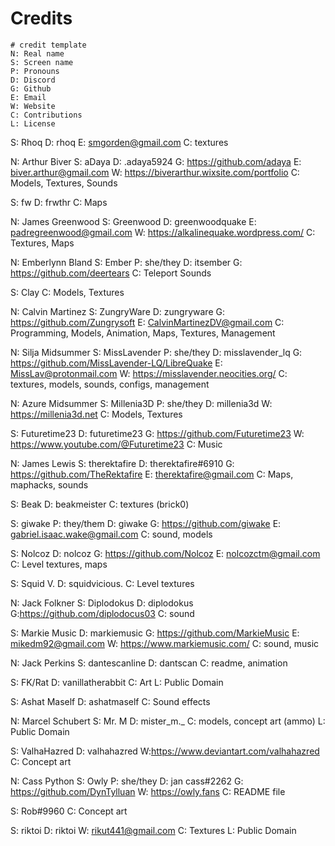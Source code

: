 # Credits

```
# credit template
N: Real name
S: Screen name
P: Pronouns
D: Discord
G: Github
E: Email
W: Website
C: Contributions
L: License
```

S: Rhoq
D: rhoq
E: smgorden@gmail.com
C: textures

N: Arthur Biver
S: aDaya
D: .adaya5924
G: https://github.com/adaya
E: biver.arthur@gmail.com
W: https://biverarthur.wixsite.com/portfolio
C: Models, Textures, Sounds

S: fw
D: frwthr
C: Maps

N: James Greenwood
S: Greenwood
D: greenwoodquake
E: padregreenwood@gmail.com
W: https://alkalinequake.wordpress.com/
C: Textures, Maps

N: Emberlynn Bland
S: Ember
P: she/they
D: itsember
G: https://github.com/deertears
C: Teleport Sounds

S: Clay
C: Models, Textures

N: Calvin Martinez
S: ZungryWare
D: zungryware
G: https://github.com/Zungrysoft
E: CalvinMartinezDV@gmail.com
C: Programming, Models, Animation, Maps, Textures, Management

N: Silja Midsummer
S: MissLavender
P: she/they
D: misslavender_lq
G: https://github.com/MissLavender-LQ/LibreQuake
E: MissLav@protonmail.com
W: https://misslavender.neocities.org/
C: textures, models, sounds, configs, management

N: Azure Midsummer
S: Millenia3D
P: she/they
D: millenia3d
W: https://millenia3d.net
C: Models, Textures

S: Futuretime23
D: futuretime23
G: https://github.com/Futuretime23
W: https://www.youtube.com/@Futuretime23
C: Music

N: James Lewis
S: therektafire
D: therektafire#6910
G: https://github.com/TheRektafire
E: therektafire@gmail.com
C: Maps, maphacks, sounds

S: Beak
D: beakmeister
C: textures (brick0)

S: giwake
P: they/them
D: giwake
G: https://github.com/giwake
E: gabriel.isaac.wake@gmail.com
C: sound, models

S: Nolcoz
D: nolcoz
G: https://github.com/Nolcoz
E: nolcozctm@gmail.com
C: Level textures, maps

S: Squid V.
D: squidvicious.
C: Level textures

N: Jack Folkner
S: Diplodokus
D: diplodokus
G:https://github.com/diplodocus03
C: sound

S: Markie Music
D: markiemusic
G: https://github.com/MarkieMusic
E: mikedm92@gmail.com
W: https://www.markiemusic.com/
C: sound, music

N: Jack Perkins
S: dantescanline
D: dantscan
C: readme, animation

S: FK/Rat
D: vanillatherabbit
C: Art
L: Public Domain

S: Ashat Maself
D: ashatmaself
C: Sound effects

N: Marcel Schubert
S: Mr. M
D: mister_m._
C: models, concept art (ammo)
L: Public Domain

S: ValhaHazred
D: valhahazred
W:https://www.deviantart.com/valhahazred
C: Concept art

N: Cass Python
S: Owly
P: she/they
D: jan cass#2262
G: https://github.com/DynTylluan
W: https://owly.fans
C: README file

S: Rob#9960
C: Concept art

S: riktoi
D: riktoi
W: rikut441@gmail.com
C: Textures
L: Public Domain
